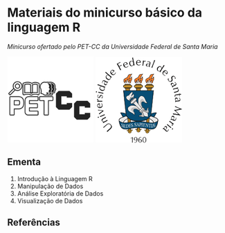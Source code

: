 # Materiais do minicurso básico da linguagem R 
*Minicurso ofertado pelo PET-CC da Universidade Federal de Santa Maria*

<img src="Recursos/logo_pet.png" alt="Logo do programa PET-CC da UFSM" width="200"/> <img src="Recursos/UFSM Logo.png" alt="Logo da Universidade Federal de Santa Maria" width="200"/>

## Ementa
1. Introdução à Linguagem R
2. Manipulação de Dados
3. Análise Exploratória de Dados
4. Visualização de Dados

## Referências
